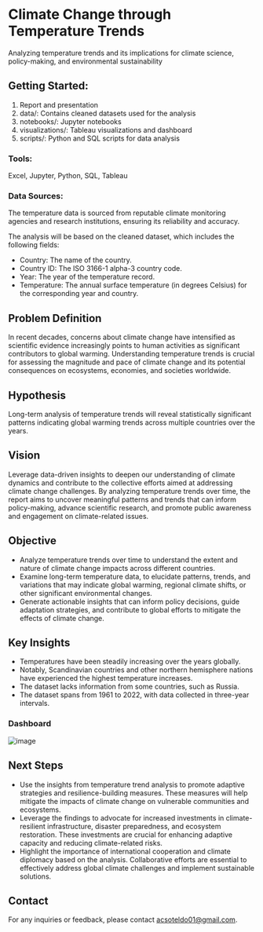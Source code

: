 # Climate Change through Temperature Trends
Analyzing temperature trends and its implications for climate science, policy-making, and environmental sustainability

## Getting Started: 
1. Report and presentation
2. data/: Contains cleaned datasets used for the analysis
3. notebooks/: Jupyter notebooks
4. visualizations/: Tableau visualizations and dashboard
5. scripts/: Python and SQL scripts for data analysis

### Tools:
Excel, Jupyter, Python, SQL, Tableau

### Data Sources:
The temperature data is sourced from reputable climate monitoring agencies and research institutions, ensuring its reliability and accuracy.

The analysis will be based on the cleaned dataset, which includes the following fields:
* Country: The name of the country.
* Country ID: The ISO 3166-1 alpha-3 country code.
* Year: The year of the temperature record.
* Temperature: The annual surface temperature (in degrees Celsius) for the corresponding year and country.

## Problem Definition
In recent decades, concerns about climate change have intensified as scientific evidence increasingly points to human activities as significant contributors to global warming. Understanding temperature trends is crucial for assessing the magnitude and pace of climate change and its potential consequences on ecosystems, economies, and societies worldwide.

## Hypothesis
Long-term analysis of temperature trends will reveal statistically significant patterns indicating global warming trends across multiple countries over the years.

## Vision
Leverage data-driven insights to deepen our understanding of climate dynamics and contribute to the collective efforts aimed at addressing climate change challenges. By analyzing temperature trends over time, the report aims to uncover meaningful patterns and trends that can inform policy-making, advance scientific research, and promote public awareness and engagement on climate-related issues.

## Objective
* Analyze temperature trends over time to understand the extent and nature of climate change impacts across different countries.
* Examine long-term temperature data, to elucidate patterns, trends, and variations that may indicate global warming, regional climate shifts, or other significant environmental changes.
* Generate actionable insights that can inform policy decisions, guide adaptation strategies, and contribute to global efforts to mitigate the effects of climate change.

## Key Insights
* Temperatures have been steadily increasing over the years globally.
* Notably, Scandinavian countries and other northern hemisphere nations have experienced the highest temperature increases.
* The dataset lacks information from some countries, such as Russia.
* The dataset spans from 1961 to 2022, with data collected in three-year intervals.

### Dashboard
![image](https://github.com/acsoteldo/Climate-Change-through-Temperature-Trends/assets/76544489/51c60844-ca79-4a76-9099-e2c28610be8c)

## Next Steps
* Use the insights from temperature trend analysis to promote adaptive strategies and resilience-building measures. These measures will help mitigate the impacts of climate change on vulnerable communities and ecosystems.
* Leverage the findings to advocate for increased investments in climate-resilient infrastructure, disaster preparedness, and ecosystem restoration. These investments are crucial for enhancing adaptive capacity and reducing climate-related risks.
* Highlight the importance of international cooperation and climate diplomacy based on the analysis. Collaborative efforts are essential to effectively address global climate challenges and implement sustainable solutions.

## Contact
For any inquiries or feedback, please contact acsoteldo01@gmail.com.
